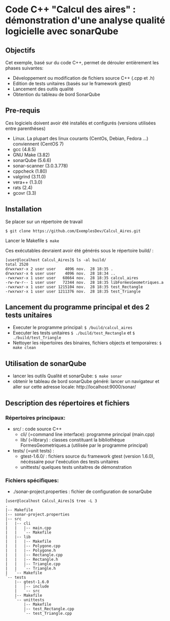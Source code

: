 # Code C++ "Calcul des aires" : démonstration d'une analyse qualité logicielle avec sonarQube

## Objectifs

Cet exemple, basé sur du code C++, permet de dérouler entièrement les phases suivantes:

* Développement ou modification de fichiers source C++ (.cpp et .h)
* Edition de tests unitaires (basés sur le framework gtest)
* Lancement des outils qualité
* Obtention du tableau de bord SonarQube


## Pre-requis

Ces logiciels doivent avoir été installés et configurés (versions utilisées entre parenthèses)

- Linux. La plupart des linux courants (CentOs, Debian, Fedora ...) conviennent (CentOS 7)
- gcc (4.8.5)
- GNU Make (3.82)
- sonarQube (5.6.6)
- sonar-scanner (3.0.3.778)
- cppcheck (1.80)
- valgrind (3.11.0)
- vera++ (1.3.0)
- rats (2.4)
- gcovr (3.3)

## Installation

Se placer sur un répertoire de travail

`$ git clone https://github.com/ExemplesDev/Calcul_Aires.git`

Lancer le Makefile
`$ make`

Ces exécutables devraient avoir été générés sous le répertoire build/ :

```
[user@localhost Calcul_Aires]$ ls -al build/
total 2520
drwxrwxr-x 2 user user    4096 nov.  28 18:35 .
drwxrwxr-x 6 user user    4096 nov.  28 18:34 ..
-rwxrwxr-x 1 user user   68664 nov.  28 18:35 calcul_aires
-rw-rw-r-- 1 user user   72344 nov.  28 18:35 libFormesGeometriques.a
-rwxrwxr-x 1 user user 1215104 nov.  28 18:35 test_Rectangle
-rwxrwxr-x 1 user user 1211376 nov.  28 18:35 test_Triangle
```

## Lancement du programme principal et des 2 tests unitaires

* Executer le programme principal: 
`$ /build/calcul_aires`
* Executer les tests unitaires
`$ ./build/test_Rectangle`
et `$ ./build/test_Triangle`
* Nettoyer les répertoires des binaires, fichiers objects et temporaires:
`$ make clean`

## Utilisation de sonarQube

* lancer les outils Qualité et sonarQube:
`$ make sonar`
* obtenir le tableau de bord sonarQube généré:
lancer un navigateur et aller sur cette adresse locale: http://localhost:9000/sonar/


## Description des répertoires et fichiers

### Répertoires principaux:

* src/ : code source C++
  * cli/ (=command line interface): programme principal (main.cpp)
  * lib/ (=library) : classes constituant la bibliothèque FormesGeometriques.a (utilisée par le programme principal)
* tests/ (=unit tests) : 
  * gtest-1.6.0/ : fichiers source du framework gtest (version 1.6.0), nécéssaire pour l'exécution des tests unitaires
  * unittests/ quelques tests unitaitres de démonstration

### Fichiers spécifiques:

* ./sonar-project.properties : fichier de configuration de sonarQube


```
[user@localhost Calcul_Aires]$ tree -L 3
.
|-- Makefile
|-- sonar-project.properties
|-- src
|   |-- cli
|   |   |-- main.cpp
|   |   `-- Makefile
|   |-- lib
|   |   |-- Makefile
|   |   |-- Polygone.cpp
|   |   |-- Polygone.h
|   |   |-- Rectangle.cpp
|   |   |-- Rectangle.h
|   |   |-- Triangle.cpp
|   |   `-- Triangle.h
|   `-- Makefile
`-- tests
    |-- gtest-1.6.0
    |   |-- include
    |   `-- src
    |-- Makefile
    `-- unittests
        |-- Makefile
        |-- test_Rectangle.cpp
        `-- test_Triangle.cpp
```
